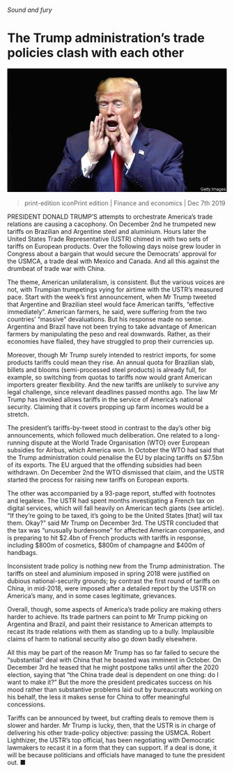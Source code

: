 ###### Sound and fury

# The Trump administration’s trade policies clash with each other 

![image](images/20191207_FNP002_0.jpg) 

> print-edition iconPrint edition | Finance and economics | Dec 7th 2019 

PRESIDENT DONALD TRUMP’S attempts to orchestrate America’s trade relations are causing a cacophony. On December 2nd he trumpeted new tariffs on Brazilian and Argentine steel and aluminium. Hours later the United States Trade Representative (USTR) chimed in with two sets of tariffs on European products. Over the following days noise grew louder in Congress about a bargain that would secure the Democrats’ approval for the USMCA, a trade deal with Mexico and Canada. And all this against the drumbeat of trade war with China. 

The theme, American unilateralism, is consistent. But the various voices are not, with Trumpian trumpetings vying for airtime with the USTR’s measured pace. Start with the week’s first announcement, when Mr Trump tweeted that Argentine and Brazilian steel would face American tariffs, “effective immediately”. American farmers, he said, were suffering from the two countries’ “massive” devaluations. But his response made no sense. Argentina and Brazil have not been trying to take advantage of American farmers by manipulating the peso and real downwards. Rather, as their economies have flailed, they have struggled to prop their currencies up. 

Moreover, though Mr Trump surely intended to restrict imports, for some products tariffs could mean they rise. An annual quota for Brazilian slab, billets and blooms (semi-processed steel products) is already full, for example, so switching from quotas to tariffs now would grant American importers greater flexibility. And the new tariffs are unlikely to survive any legal challenge, since relevant deadlines passed months ago. The law Mr Trump has invoked allows tariffs in the service of America’s national security. Claiming that it covers propping up farm incomes would be a stretch. 

The president’s tariffs-by-tweet stood in contrast to the day’s other big announcements, which followed much deliberation. One related to a long-running dispute at the World Trade Organisation (WTO) over European subsidies for Airbus, which America won. In October the WTO had said that the Trump administration could penalise the EU by placing tariffs on $7.5bn of its exports. The EU argued that the offending subsidies had been withdrawn. On December 2nd the WTO dismissed that claim, and the USTR started the process for raising new tariffs on European exports. 

The other was accompanied by a 93-page report, stuffed with footnotes and legalese. The USTR had spent months investigating a French tax on digital services, which will fall heavily on American tech giants (see article). “If they’re going to be taxed, it’s going to be the United States [that] will tax them. Okay?” said Mr Trump on December 3rd. The USTR concluded that the tax was “unusually burdensome” for affected American companies, and is preparing to hit $2.4bn of French products with tariffs in response, including $800m of cosmetics, $800m of champagne and $400m of handbags. 

Inconsistent trade policy is nothing new from the Trump administration. The tariffs on steel and aluminium imposed in spring 2018 were justified on dubious national-security grounds; by contrast the first round of tariffs on China, in mid-2018, were imposed after a detailed report by the USTR on America’s many, and in some cases legitimate, grievances. 

Overall, though, some aspects of America’s trade policy are making others harder to achieve. Its trade partners can point to Mr Trump picking on Argentina and Brazil, and paint their resistance to American attempts to recast its trade relations with them as standing up to a bully. Implausible claims of harm to national security also go down badly elsewhere. 

All this may be part of the reason Mr Trump has so far failed to secure the “substantial” deal with China that he boasted was imminent in October. On December 3rd he teased that he might postpone talks until after the 2020 election, saying that “the China trade deal is dependent on one thing: do I want to make it?” But the more the president predicates success on his mood rather than substantive problems laid out by bureaucrats working on his behalf, the less it makes sense for China to offer meaningful concessions. 

Tariffs can be announced by tweet, but crafting deals to remove them is slower and harder. Mr Trump is lucky, then, that the USTR is in charge of delivering his other trade-policy objective: passing the USMCA. Robert Lighthizer, the USTR’s top official, has been negotiating with Democratic lawmakers to recast it in a form that they can support. If a deal is done, it will be because politicians and officials have managed to tune the president out. ■ 

